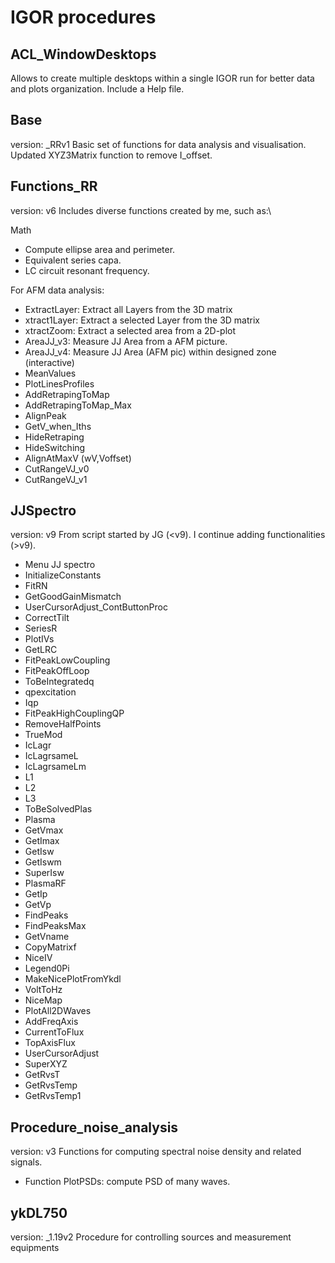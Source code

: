 # IGOR procedures

## ACL_WindowDesktops
Allows to create multiple desktops within a single IGOR run for better data and plots organization. Include a Help file.

## Base
version: _RRv1
Basic set of functions for data analysis and visualisation.
Updated XYZ3Matrix function to remove I_offset.

## Functions_RR
version: v6
Includes diverse functions created by me, such as:\

Math
- Compute ellipse area and perimeter.
- Equivalent series capa.
- LC circuit resonant frequency.

For AFM data analysis:
- ExtractLayer: Extract all Layers from the 3D matrix
- xtract1Layer: Extract a selected Layer from the 3D matrix
- xtractZoom: Extract a selected area from a 2D-plot
- AreaJJ_v3: Measure JJ Area from a AFM picture.
- AreaJJ_v4: Measure JJ Area (AFM pic) within designed zone (interactive)
- MeanValues
- PlotLinesProfiles
- AddRetrapingToMap
- AddRetrapingToMap_Max
- AlignPeak
- GetV_when_Iths
- HideRetraping
- HideSwitching
- AlignAtMaxV (wV,Voffset)
- CutRangeVJ_v0
- CutRangeVJ_v1

## JJSpectro
version: v9
From script started by JG (<v9). I continue adding functionalities (>v9).
- Menu JJ spectro
- InitializeConstants
- FitRN
- GetGoodGainMismatch
- UserCursorAdjust_ContButtonProc
- CorrectTilt
- SeriesR
- PlotIVs
- GetLRC
- FitPeakLowCoupling
- FitPeakOffLoop
- ToBeIntegratedq
- qpexcitation
- Iqp
- FitPeakHighCouplingQP
- RemoveHalfPoints
- TrueMod
- IcLagr
- IcLagrsameL
- IcLagrsameLm
- L1
- L2
- L3
- ToBeSolvedPlas
- Plasma
- GetVmax
- GetImax
- GetIsw
- GetIswm
- SuperIsw
- PlasmaRF
- GetIp
- GetVp
- FindPeaks
- FindPeaksMax
- GetVname
- CopyMatrixf
- NiceIV
- Legend0Pi
- MakeNicePlotFromYkdl
- VoltToHz
- NiceMap
- PlotAll2DWaves
- AddFreqAxis
- CurrentToFlux
- TopAxisFlux
- UserCursorAdjust
- SuperXYZ
- GetRvsT
- GetRvsTemp
- GetRvsTemp1


## Procedure_noise_analysis
version: v3
Functions for computing spectral noise density and related signals.
- Function PlotPSDs: compute PSD of many waves.

## ykDL750
version: _1.19v2
Procedure for controlling sources and measurement equipments

